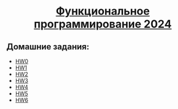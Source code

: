 <h1 align="center"><a href="https://github.com/fp-ctd-itmo/fp-ctd-year-2024-autumn">Функциональное программирование 2024</a></h1>

<h2>Домашние задания:</h2>
<ul>
  <li><a href="https://github.com/kryag/ct-itmo-fp/tree/main/homework-0">HW0</a></li>
  <li><a href="https://github.com/kryag/ct-itmo-fp/tree/main/homework-1">HW1</a></li>
  <li><a href="https://github.com/kryag/ct-itmo-fp/tree/main/homework-2">HW2</a></li>
  <li><a href="https://github.com/kryag/ct-itmo-fp/tree/main/homework-3">HW3</a></li>
  <li><a href="https://github.com/kryag/ct-itmo-fp/tree/main/homework-4">HW4</a></li>
  <li><a href="https://github.com/kryag/ct-itmo-fp/tree/main/homework-5">HW5</a></li>
  <li><a href="https://github.com/kryag/ct-itmo-fp/tree/main/homework-6">HW6</a></li>
</ul>
